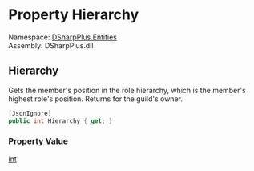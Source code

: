 # Property Hierarchy

Namespace: [DSharpPlus.Entities](DSharpPlus.Entities.md)  
Assembly: DSharpPlus.dll

## <a id="DSharpPlus_Entities_DiscordMember_Hierarchy"></a>Hierarchy

Gets the member's position in the role hierarchy, which is the member's highest role's position. Returns <xref href="System.Int32.MaxValue" data-throw-if-not-resolved="false"></xref> for the guild's owner.

```csharp
[JsonIgnore]
public int Hierarchy { get; }
```

### Property Value

[int](https://learn.microsoft.com/dotnet/api/system.int32)


